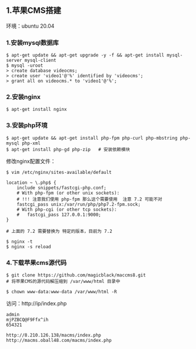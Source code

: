 ## 1.苹果CMS搭建

环境：ubuntu 20.04

### 1.安装mysql数据库

```shell
$ apt-get update && apt-get upgrade -y -f && apt-get install mysql-server mysql-client
$ mysql -uroot
> create database videocms;
> create user 'video1'@'%' identified by 'videocms';
> grant all on videocms.* to 'video1'@'%';
```

### 2.安装nginx

```shell
$ apt-get install nginx
```

### 3.安装php环境

```shell
$ apt-get update && apt-get install php-fpm php-curl php-mbstring php-mysql php-xml
$ apt-get install php-gd php-zip   # 安装依赖模块
```

修改nginx配置文件：

```shell
$ vim /etc/nginx/sites-available/default

location ~ \.php$ {
    include snippets/fastcgi-php.conf;
    # With php-fpm (or other unix sockets):
    # !!! 注意我们使用 php-fpm 那么这个需要使用  注意 7.2 可能不对
    fastcgi_pass unix:/var/run/php/php7.2-fpm.sock;
    # With php-cgi (or other tcp sockets):
    #   fastcgi_pass 127.0.0.1:9000;
}

# 上面的 7.2 需要替换为 特定的版本，目前为 7.2

$ nginx -t
$ nginx -s reload
```

### 4.下载苹果cms源代码

```shell
$ git clone https://github.com/magicblack/maccms8.git
# 将苹果CMS的源代码解压缩到 /var/www/html 目录中

$ chown www-data:www-data /var/www/html -R
```

访问：http://ip/index.php

```
admin
mjPZBCQ@F9Ffx^ih
654321

http://8.210.126.138/macms/index.php
http://macms.oball48.com/macms/index.php
```



